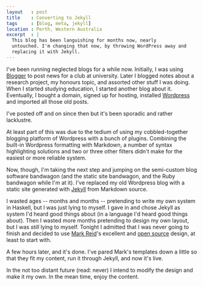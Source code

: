 ```yaml
---
layout   : post
title    : Converting to Jekyll
tags     : [blog, meta, jekyll]
location : Perth, Western Australia
excerpt  : |
  This blog has been languishing for months now, nearly
  untouched. I'm changing that now, by throwing WordPress away and
  replacing it with Jekyll.
---
```


I've been running neglected blogs for a while now. Initially, I was
using [Blogger][1] to post news for a club at university. Later I
blogged notes about a research project, my honours topic, and assorted
other stuff I was doing. When I started studying education, I started
another blog about it. Eventually, I bought a domain, signed up for
hosting, installed [Wordpress][2] and imported all those old posts.

[1]: http://www.blogger.com/
[2]: http://www.wordpress.org/

I've posted off and on since then but it's been sporadic and rather
lacklustre.

At least part of this was due to the tedium of using my
cobbled-together blogging platform of Wordpress with a bunch of
plugins. Combining the built-in Wordpress formatting with Markdown, a
number of syntax highlighting solutions and two or three other filters
didn't make for the easiest or more reliable system.

Now, though, I'm taking the next step and jumping on the semi-custom
blog software bandwagon (and the static site bandwagon, and the Ruby
bandwagon while I'm at it). I've replaced my old Wordpress blog with a
static site generated with [Jekyll][jk] from Markdown source.

[jk]: http://github.com/thsutton/jekyll

I wasted ages -- months and months -- pretending to write my own
system in Haskell, but I was just lying to myself. I gave in and chose
Jekyll as system I'd heard good things about (in a language I'd heard
good things about). Then I wasted more months pretending to design my
own layout, but I was *still* lying to myself. Tonight I admitted that
I was never going to finish and decided to use [Mark Reid][mr]'s
excellent and [open source][mrl] design, at least to start with.

[mr]: http://mark.reid.name/
[mrl]: http://mark.reid.name/info/site.html#licence

A few hours later, and it's done. I've pared Mark's templates down a
little so that they fit my content, run it through Jekyll, and now
it's live.

In the not too distant future (read: never) I intend to modify the
design and make it my own. In the mean time, enjoy the content.
